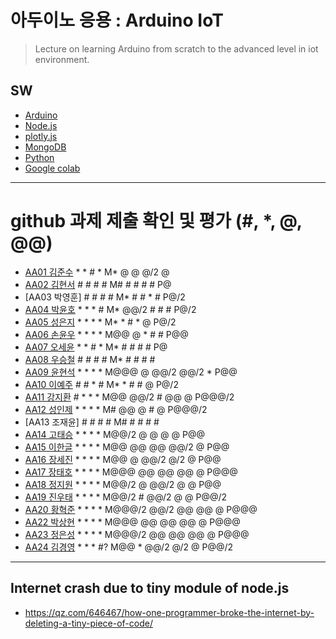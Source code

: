 # 아두이노 응용 : Arduino IoT
> Lecture on learning Arduino from scratch to the advanced level in iot environment.

## SW
- [Arduino](https://www.arduino.cc/)
- [Node.js](https://nodejs.org/ko/)
- [plotly.js](https://plot.ly/)
- [MongoDB](https://www.mongodb.com/download-center#community)
- [Python](https://www.anaconda.com)
- [Google colab](https://colab.research.google.com/)
---

# github 과제 제출 확인 및 평가 (#, *, @, @@)
- [AA01	김준수](http://github.com/96wnstn/AA01) * * # * M* @ @ @/2 @
- [AA02	김현서](https://github.com/HyunSeo0928/AA02) # # # # M# # # # # P@
- [AA03	박영훈] # # # # M* # # * # P@/2
- [AA04	박윤호](https://github.com/yoonho0624/aa04) * * * # M* @@/2 # # # P@/2
- [AA05	성은지](https://github.com/eun-jiii/AA05) * * * * M* * # * @ P@/2
- [AA06	손윤우](https://github.com/yunuu/AA06) * * * * M@@  @ * # # P@@
- [AA07	오세윤](https://github.com/chilledlife/AA07) * * # * M* # # # # P@
- [AA08	우승철](https://github.com/woo-seung-cheol/AA08) # # # # M* # # # #
- [AA09	윤현석](https://github.com/yhs11116/AA09) * * * * M@@@ @ @@/2 @@/2 * P@@
- [AA10	이예주](https://github.com/JJangyeJJangju/AA10) # # * # M* * # # @ P@/2
- [AA11	강지환](https://github.com/qkqh9635/aa11) # * * * M@@ @@/2 # @@ @ P@@@/2
- [AA12	성인제](https://github.com/nsa32300/AA12) * * * * M# @@ @ # @ P@@@/2
- [AA13	조재윤] # # # # M# # # # #
- [AA14	고태승](https://github.com/xotmddlsp2/AA14) * * * * M@@/2 @ @ @ @ P@@
- [AA15	이한글](https://github.com/hangle9449/aa15) * * * * M@@ @@ @@ @@/2 @ P@@
- [AA16	장세진](https://github.com/sejin573/aa16) * * * * M@@ @ @@/2 @/2 @ P@@
- [AA17	장태호](https://github.com/HINEET/AA17) * * * * M@@@ @@ @@ @@ @ P@@@
- [AA18	정지원](https://github.com/lalalalalra/AA18) * * * * M@@/2 @ @@/2 @ @ P@@
- [AA19	진우태](https://github.com/Wjkdj/AA19) * * * * M@@/2 # @@/2 @ @ P@@/2
- [AA20	황혁준](https://github.com/FL08/aa20) * * * * M@@@/2 @@/2 @@ @@ @ P@@@
- [AA22	박상현](https://github.com/Endien96/AA22) * * * * M@@@ @@ @@ @@ @ P@@@
- [AA23	정은성](https://github.com/memory98/aa23) * * * * M@@@/2 @@ @@ @@ @ P@@@
- [AA24	김경영](https://github.com/IjuHM17/aa24) * * * #? M@@ * @@/2 @/2 @ P@@/2

---
## Internet crash due to tiny module of node.js
* https://qz.com/646467/how-one-programmer-broke-the-internet-by-deleting-a-tiny-piece-of-code/

